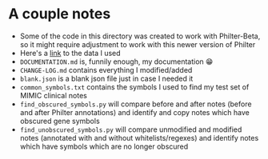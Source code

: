 # A couple notes
- Some of the code in this directory was created to work with Philter-Beta, so it might require adjustment to work with this newer version of Philter
- Here's a [link](https://github.com/pauliwog/philter-data) to the data I used
- ```DOCUMENTATION.md``` is, funnily enough, my documentation :grin:
- ```CHANGE-LOG.md``` contains everything I modified/added
- ```blank.json``` is a blank json file just in case I needed it
- ```common_symbols.txt``` contains the symbols I used to find my test set of MIMIC clinical notes
- ```find_obscured_symbols.py``` will compare before and after notes (before and after Philter annotations) and identify and copy notes which have obscured gene symbols
- ```find_unobscured_symbols.py``` will compare unmodified and modified notes (annotated with and without whitelists/regexes) and identify notes which have symbols which are no longer obscured
